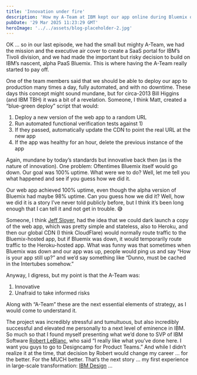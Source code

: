 ```yaml
---
title: 'Innovation under fire'
description: 'How my A-Team at IBM kept our app online during Bluemix outages—and how that innovation under pressure changed my career path.'
pubDate: '29 Mar 2025 11:23:29 GMT'
heroImage: '../../assets/blog-placeholder-2.jpg'
---
```


OK … so in our last episode, we had the small but mighty A-Team, we had the mission and the executive air cover to create a SaaS portal for IBM’s Tivoli division, and we had made the important but risky decision to build on IBM’s nascent, alpha PaaS Bluemix. This is where having the A-Team really started to pay off.

One of the team members said that we should be able to deploy our app to production many times a day, fully automated, and with no downtime. These days this concept might sound mundane, but for circa-2013 Bill Higgins (and IBM TBH) it was a bit of a revelation. Someone, I think Matt, created a “blue-green deploy” script that would:

1. Deploy a new version of the web app to a random URL
2. Run automated functional verification tests against 1)
3. If they passed, automatically update the CDN to point the real URL at the new app
4. If the app was healthy for an hour, delete the previous instance of the app

Again, mundane by today’s standards but innovative back then (as is the nature of innovation). One problem: Oftentimes Bluemix itself would go down. Our goal was 100% uptime. What were we to do? Well, let me tell you what happened and see if you guess how we did it.

Our web app achieved 100% uptime, even though the alpha version of Bluemix had maybe 98% uptime. Can you guess how we did it? Well, how we did it is a story I’ve never told publicly before, but I think it’s been long enough that I can tell it and not get in trouble. 😅

Someone, I think [Jeff Sloyer](https://www.linkedin.com/in/jeffsloyer/), had the idea that we could dark launch a copy of the web app, which was pretty simple and stateless, also to Heroku, and then our global CDN (I think CloudFlare) would normally route traffic to the Bluemix-hosted app, but if Bluemix was down, it would temporarily route traffic to the Heroku-hosted app. What was funny was that sometimes when Bluemix was down and our app was up, people would ping us and say “How is your app still up?” and we’d say something like “Dunno, must be cached in the Intertubes somehow.”

Anyway, I digress, but my point is that the A-Team was:

1. Innovative
2. Unafraid to take informed risks

Along with “A-Team” these are the next essential elements of strategy, as I would come to understand it.

The project was incredibly stressful and tumultuous, but also incredibly successful and elevated me personally to a next level of eminence in IBM. So much so that I found myself presenting what we’d done to SVP of IBM Software [Robert LeBlanc](https://www.linkedin.com/in/robert-leblanc-0b4b0485/), who said “I really like what you’ve done here. I want you guys to go to Designcamp for Product Teams.” And while I didn’t realize it at the time, that decision by Robert would change my career … for the better. For the MUCH better. That’s the next story … my first experience in large-scale transformation: [IBM Design](../strategy-06-strategy-by-design/) …
